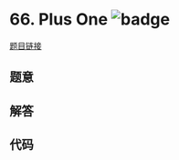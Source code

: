 # 66. Plus One ![badge](https://img.shields.io/badge/-easy-green?style=flat-square)

[题目链接](https://leetcode.com/problems/plus-one)

## 题意

## 解答

## 代码

